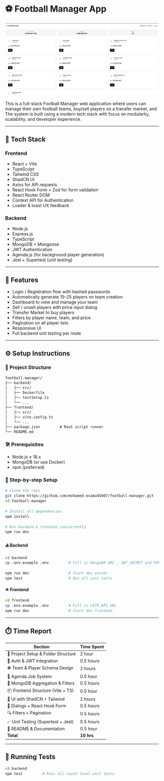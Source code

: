 # ⚽ Football Manager App

![Screenshot](https://raw.githubusercontent.com/mohamed-osama45987/football-manager/main/screenshots/football-manager.png)

This is a full-stack Football Manager web application where users can manage their own football teams, buy/sell players on a transfer market, and The system is built using a modern tech stack with focus on modularity, scalability, and developer experience.

---

## 🚀 Tech Stack

### Frontend

- React + Vite
- TypeScript
- Tailwind CSS
- ShadCN UI
- Axios for API requests
- React Hook Form + Zod for form validation
- React Router DOM
- Context API for Authentication
- Loader & toast UX feedback

### Backend

- Node.js
- Express.js
- TypeScript
- MongoDB + Mongoose
- JWT Authentication
- Agenda.js (for background player generation)
- Jest + Supertest (unit testing)

---

## 🧩 Features

- Login / Registration flow with hashed passwords
- Automatically generate 15–25 players on team creation
- Dashboard to view and manage your team
- Sell / unsell players with price input dialog
- Transfer Market to buy players
- Filters by player name, team, and price
- Pagination on all player lists
- Responsive UI
- Full backend unit testing per route

---

## ⚙️ Setup Instructions

### 📁 Project Structure

```
football-manager/
├── backend/
│   ├── src/
│   ├── Dockerfile
│   ├── testSetup.ts
│   └── ...
├── frontend/
│   ├── src/
│   ├── vite.config.ts
│   └── ...
├── package.json         # Root script runner
└── README.md
```

### 🛠 Prerequisites

- Node.js ≥ 18.x
- MongoDB (or use Docker)
- npm (preferred)

### 🔧 Step-by-step Setup

```bash
# Clone the repo
git clone https://github.com/mohamed-osama45987/football-manager.git
cd football-manager

# Install all dependencies
npm install

# Run backend & frontend concurrently
npm run dev
```

#### ⛳ Backend

```bash
cd backend
cp .env.example .env         # Fill in MongoDB URI , JWT_SECRET and PORT

npm run dev                  # Start dev server
npm test                     # Run all unit tests
```

#### ⚛️ Frontend

```bash
cd frontend
cp .env.example .env         # Fill in VITE_API_URL
npm run dev                  # Start dev frontend
```

---

## ⏱️ Time Report

| Section                             | Time Spent |
| ----------------------------------- | ---------- |
| 🔧 Project Setup & Folder Structure | 2 hour     |
| 🔐 Auth & JWT Integration           | 0.5 hours  |
| ⚽ Team & Player Schema Design      | 2 hours    |
| 🔄 Agenda Job System                | 0.5 hour   |
| 💾 MongoDB Aggregation & Filters    | 0.5 hours  |
| 📦 Frontend Structure (Vite + TS)   | 0.5 hour   |
| 🎨 UI with ShadCN + Tailwind        | 2 hours    |
| 💬 Dialogs + React Hook Form        | 0.5 hours  |
| 🔍 Filters + Pagination             | 0.5 hours  |
| ✅ Unit Testing (Supertest + Jest)  | 0.5 hours  |
| 📄 README & Documentation           | 0.5 hour   |
| **Total**                           | **10 hrs** |

---

## 🧪 Running Tests

```bash
cd backend
npm test         # Runs all route-level unit tests

```
